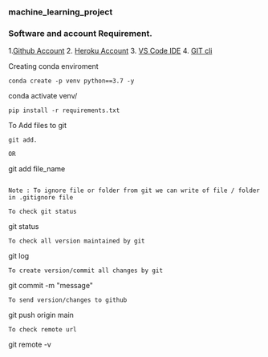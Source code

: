 ### machine_learning_project

### Software and account Requirement.
1.[Github Account](https://github.com/)
2. [Heroku Account](https://id.heroku.com/login)
3. [VS Code IDE](https://id.heroku.com/login)
4. [GIT cli](https://code.visualstudio.com/download)
 

Creating conda enviroment
```
conda create -p venv python==3.7 -y
```
conda activate venv/
```
pip install -r requirements.txt

```
To Add files to git
```
git add.

OR
```
git add file_name
```

Note : To ignore file or folder from git we can write of file / folder in .gitignore file

To check git status 
```
git status
```
To check all version maintained by git
```
git log
```
To create version/commit all changes by git
```
git commit -m "message"
```
To send version/changes to github
 ```
 git push origin main
 ```
 To check remote url
 ```
 git remote -v
 ```
 